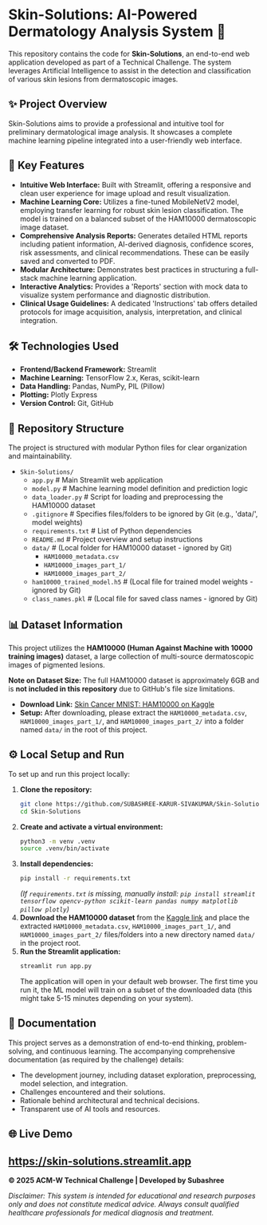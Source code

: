 # Skin-Solutions: AI-Powered Dermatology Analysis System 🏥

This repository contains the code for **Skin-Solutions**, an end-to-end web application developed as part of a Technical Challenge. The system leverages Artificial Intelligence to assist in the detection and classification of various skin lesions from dermatoscopic images.

## ✨ Project Overview

Skin-Solutions aims to provide a professional and intuitive tool for preliminary dermatological image analysis. It showcases a complete machine learning pipeline integrated into a user-friendly web interface.

## 🚀 Key Features

*   **Intuitive Web Interface:** Built with Streamlit, offering a responsive and clean user experience for image upload and result visualization.
*   **Machine Learning Core:** Utilizes a fine-tuned MobileNetV2 model, employing transfer learning for robust skin lesion classification. The model is trained on a balanced subset of the HAM10000 dermatoscopic image dataset.
*   **Comprehensive Analysis Reports:** Generates detailed HTML reports including patient information, AI-derived diagnosis, confidence scores, risk assessments, and clinical recommendations. These can be easily saved and converted to PDF.
*   **Modular Architecture:** Demonstrates best practices in structuring a full-stack machine learning application.
*   **Interactive Analytics:** Provides a 'Reports' section with mock data to visualize system performance and diagnostic distribution.
*   **Clinical Usage Guidelines:** A dedicated 'Instructions' tab offers detailed protocols for image acquisition, analysis, interpretation, and clinical integration.

## 🛠️ Technologies Used

*   **Frontend/Backend Framework:** Streamlit
*   **Machine Learning:** TensorFlow 2.x, Keras, scikit-learn
*   **Data Handling:** Pandas, NumPy, PIL (Pillow)
*   **Plotting:** Plotly Express
*   **Version Control:** Git, GitHub

## 📂 Repository Structure

The project is structured with modular Python files for clear organization and maintainability.

- `Skin-Solutions/`
  - `app.py`                  # Main Streamlit web application
  - `model.py`                # Machine learning model definition and prediction logic
  - `data_loader.py`          # Script for loading and preprocessing the HAM10000 dataset
  - `.gitignore`              # Specifies files/folders to be ignored by Git (e.g., 'data/', model weights)
  - `requirements.txt`        # List of Python dependencies
  - `README.md`               # Project overview and setup instructions
  - `data/`                   # (Local folder for HAM10000 dataset - ignored by Git)
    - `HAM10000_metadata.csv`
    - `HAM10000_images_part_1/`
    - `HAM10000_images_part_2/`
  - `ham10000_trained_model.h5` # (Local file for trained model weights - ignored by Git)
  - `class_names.pkl`         # (Local file for saved class names - ignored by Git)

## 📊 Dataset Information

This project utilizes the **HAM10000 (Human Against Machine with 10000 training images)** dataset, a large collection of multi-source dermatoscopic images of pigmented lesions.

**Note on Dataset Size:** The full HAM10000 dataset is approximately 6GB and is **not included in this repository** due to GitHub's file size limitations.

*   **Download Link:** [Skin Cancer MNIST: HAM10000 on Kaggle](https://www.kaggle.com/datasets/kmader/skin-cancer-mnist-ham10000)
*   **Setup:** After downloading, please extract the `HAM10000_metadata.csv`, `HAM10000_images_part_1/`, and `HAM10000_images_part_2/` into a folder named `data/` in the root of this project.

## ⚙️ Local Setup and Run

To set up and run this project locally:

1.  **Clone the repository:**
    ```bash
    git clone https://github.com/SUBASHREE-KARUR-SIVAKUMAR/Skin-Solutions.git
    cd Skin-Solutions
    ```
2.  **Create and activate a virtual environment:**
    ```bash
    python3 -m venv .venv
    source .venv/bin/activate
    ```
3.  **Install dependencies:**
    ```bash
    pip install -r requirements.txt
    ```
    *(If `requirements.txt` is missing, manually install: `pip install streamlit tensorflow opencv-python scikit-learn pandas numpy matplotlib pillow plotly`)*
4.  **Download the HAM10000 dataset** from the [Kaggle link](https://www.kaggle.com/datasets/kmader/skin-cancer-mnist-ham10000) and place the extracted `HAM10000_metadata.csv`, `HAM10000_images_part_1/`, and `HAM10000_images_part_2/` files/folders into a new directory named `data/` in the project root.
5.  **Run the Streamlit application:**
    ```bash
    streamlit run app.py
    ```
    The application will open in your default web browser. The first time you run it, the ML model will train on a subset of the downloaded data (this might take 5-15 minutes depending on your system).

## 📄 Documentation

This project serves as a demonstration of end-to-end thinking, problem-solving, and continuous learning. The accompanying comprehensive documentation (as required by the challenge) details:

*   The development journey, including dataset exploration, preprocessing, model selection, and integration.
*   Challenges encountered and their solutions.
*   Rationale behind architectural and technical decisions.
*   Transparent use of AI tools and resources.

## 🌐 Live Demo
https://skin-solutions.streamlit.app
---

**© 2025 ACM-W Technical Challenge | Developed by Subashree**

*Disclaimer: This system is intended for educational and research purposes only and does not constitute medical advice. Always consult qualified healthcare professionals for medical diagnosis and treatment.*

